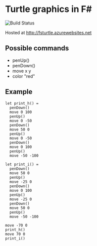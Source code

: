 # Turtle graphics in F#

![Build Status](https://travis-ci.org/fsoikin/FSTurtle.svg?branch=master)

Hosted at http://fsturtle.azurewebsites.net

## Possible commands
* penUp()
* penDown()
* move x y
* color "red"

## Example

```
let print_h() =
  penDown()
  move 0 100
  penUp()
  move 0 -50
  penDown()
  move 50 0
  penUp()
  move 0 -50
  penDown()
  move 0 100
  penUp()
  move -50 -100

let print_i() =
  penDown()
  move 50 0
  penUp()
  move -25 0
  penDown()
  move 0 100
  penUp()
  move -25 0
  penDown()
  move 50 0
  penUp()
  move -50 -100

move -70 0
print_h()
move 70 0
print_i()
```
